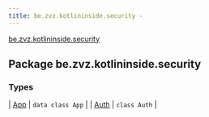 ```yaml
---
title: be.zvz.kotlininside.security - 
---
```


[be.zvz.kotlininside.security](./index.html)

## Package be.zvz.kotlininside.security

### Types

| [App](-app/index.html) | `data class App` |
| [Auth](-auth/index.html) | `class Auth` |

